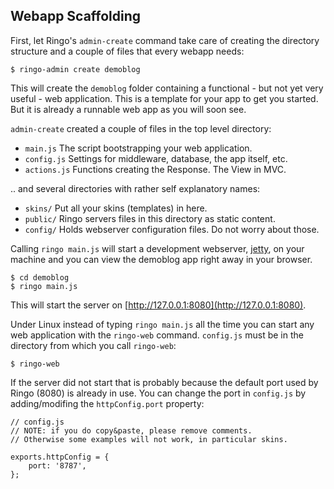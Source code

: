 Webapp Scaffolding
------------

First, let Ringo's `admin-create` command take care of creating the directory structure and a couple of files that every webapp needs:

    $ ringo-admin create demoblog

This will create the `demoblog` folder containing a functional - but not yet very useful - web application. This is a template for your app to get you started. But it is already a runnable web app as you will soon see.

`admin-create` created a couple of files in the top level directory:

 * `main.js` The script bootstrapping your web application.
 * `config.js` Settings for middleware, database, the app itself, etc.
 * `actions.js` Functions creating the Response. The View in MVC.

.. and several directories with rather self explanatory names:

 * `skins/` Put all your skins (templates) in here.
 * `public/` Ringo servers files in this directory as static content.
 * `config/` Holds webserver configuration files. Do not worry about those.
 
Calling `ringo main.js` will start a development webserver, [jetty](http://en.wikipedia.org/wiki/Jetty_%28Web_server%29), on your machine and you can view the demoblog app right away in your browser.

    $ cd demoblog
    $ ringo main.js

This will start the server on [http://127.0.0.1:8080](http://127.0.0.1:8080).

Under Linux instead of typing `ringo main.js` all the time you can start any web application with the `ringo-web` command. `config.js` must be in the directory from which you call `ringo-web`:

    $ ringo-web

If the server did not start that is probably because the default port used by Ringo (8080) is already in use. You can change the port in `config.js` by adding/modifing the `httpConfig.port` property:

    // config.js
    // NOTE: if you do copy&paste, please remove comments.
    // Otherwise some examples will not work, in particular skins.
    
    exports.httpConfig = {
        port: '8787',
    };


